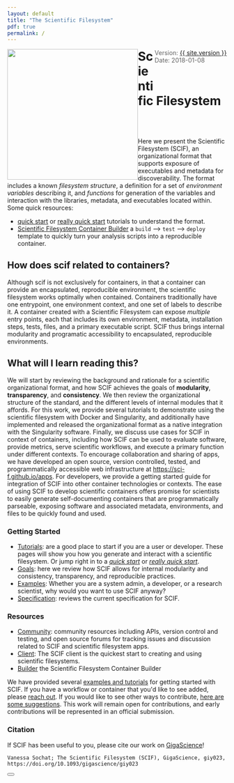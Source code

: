 ```yaml
---
layout: default
title: "The Scientific Filesystem"
pdf: true
permalink: /
---
```


<div style="float:right; margin-bottom:50px; color:#666">
Version: <a href="/spec-v1">{{ site.version }}</a><br>
Date: 2018-01-08
</div>

<div>
    <img src="img/logo/scif-slash-green.png" width="300px" style="float:left">
    <h1 style="margin-top:10px">Scientific Filesystem</h1>
</div><br><br>

Here we present the Scientific Filesystem (SCIF), an organizational format that supports exposure of executables and metadata for discoverability. The format includes a known *filesystem structure*, a definition for a set of *environment variables* describing it, and *functions* for generation of the variables and interaction with the libraries, metadata, and executables located within. Some quick resources:

 - [quick start](/tutorial-quick-start) or [really quick start](/tutorial-really-quick-start) tutorials to understand the format.
 - [Scientific Filesystem Container Builder](https://sci-f.github.io/builder) a `build` --> `test` --> `deploy` template to quickly turn your analysis scripts into a reproducible container.

## How does scif related to containers?
Although scif is not exclusively for containers, in that a container can provide an encapsulated, reproducible environment, the scientific filesystem works optimally when contained. Containers traditionally have one entrypoint, one environment context, and one set of labels to describe it. A container created with a Scientific Filesystem can expose *multiple* entry points, each that includes its own environment, metadata, installation steps, tests, files, and a primary executable script. SCIF thus brings internal modularity and programatic accessibility to encapsulated, reproducible environments.


## What will I learn reading this?
We will start by reviewing the background and rationale for a scientific organizational format, and how SCIF achieves the goals of **modularity**, **transparency**, and **consistency**. We then review the organizational structure of the standard, and the different levels of internal modules that it affords. For this work, we provide several tutorials to demonstrate using the scientific filesystem with Docker and Singularity, and additionally have implemented and released the organizational format as a native integration with the Singularity software. Finally, we discuss use cases for SCIF in context of containers, including how SCIF can be used to evaluate software, provide metrics, serve scientific workflows, and execute a primary function under different contexts. To encourage collaboration and sharing of apps, we have developed an open source, version controlled, tested, and programmatically accessible web infrastructure at <a href="https://sci-f.github.io/apps" target="_blank">https://sci-f.github.io/apps</a>. For developers, we provide a getting started guide for integration of SCIF into other container technologies or contexts. The ease of using SCIF to develop scientific containers offers promise for scientists to easily generate self-documenting containers that are programmatically parseable, exposing software and associated metadata, environments, and files to be quickly found and used. 


### Getting Started

 - [Tutorials](/tutorials): are a good place to start if you are a user or developer. These pages will show you how you generate and interact with a scientific filesystem. Or jump right in to a *[quick start](/tutorial-quick-start)* or *[really quick start](/tutorial-really-quick-start)*.
 - [Goals](/goals): here we review how SCIF allows for internal modularity and consistency, transparency, and reproducible practices.
 - [Examples](/examples): Whether you are a system admin, a developer, or a research scientist, why would you want to use SCIF anyway?
 - [Specification](/spec): reviews the current specification for SCIF.

### Resources

 - [Community](/community): community resources including APIs, version control and testing, and open source forums for tracking issues and discussion related to SCIF and scientific filesystem apps.
 - [Client](https://www.github.io/vsoch/scif): The SCIF client is the quickest start to creating and using scientific filesystems.
 - [Builder](https://sci-f.github.io/builder) the Scientific Filesystem Container Builder


We have provided several <a href="https://sci-f.github.io/apps/category/#Example" target="_blank">examples and tutorials</a> for getting started with SCIF. If you have a workflow or container that you'd like to see added, please <a href="https://www.github.com/sci-f/apps/issues" target="_blank">reach out</a>. If you would like to see other ways to contribute, <a href="/community.html#contribute-to-scif">here are some suggestions</a>. This work will remain open for contributions, and early contributions will be represented in an official submission.

### Citation
If SCIF has been useful to you, please cite our work on [GigaScience](https://academic.oup.com/gigascience/advance-article/doi/10.1093/gigascience/giy023/4931737)!

```
Vanessa Sochat; The Scientific Filesystem (SCIF), GigaScience, giy023,
https://doi.org/10.1093/gigascience/giy023
```

<div>
    <a href="/goals"><button class="next-button btn btn-primary"><i class="fa fa-chevron-right"></i> </button></a>
</div><br>
